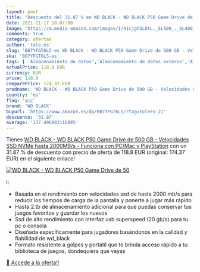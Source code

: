 ```yaml
---
layout: post
title: 'Descuento del 31.87 % en WD BLACK - WD BLACK P50 Game Drive de 50'
date: 2021-11-17 18:07:08
image: 'https://m.media-amazon.com/images/I/41cjghSL8tL._SL500_._SL400_.jpg'
comments: true
category: ofertas
author: 'tole.es'
slug: 'B07YFGT6L5-es WD BLACK - WD BLACK P50 Game Drive de 500 GB - Velocidades...'
sku: 'B07YFGT6L5-es'
tags: [ 'Almacenamiento de datos','Almacenamiento de datos externo','Almacenamiento de datos internos','Discos duros externos','Discos duros sólidos internos','Hardware y juegos para PlayStation 4','Informática','Videojuegos','playstation','wd black', ]
actualPrice: 118.8 EUR
currency: EUR
price: 118.8
comparePrice: 174.37 EUR
prodname: 'WD BLACK - WD BLACK P50 Game Drive de 500 GB - Velocidades SSD NVMe hasta 2000MB/s - Funciona con PC/Mac y PlayStation'
country: 'es'
flag: '🇪🇸'
brand: 'WD BLACK'
buyurl: 'https://www.amazon.es/dp/B07YFGT6L5/?tag=tolees-21'
descuento: '31.87'
average: '137.496883116885'
---
```


Tienes [WD BLACK - WD BLACK P50 Game Drive de 500 GB - Velocidades SSD NVMe hasta 2000MB/s - Funciona con PC/Mac y PlayStation](https://www.amazon.es/dp/B07YFGT6L5/?tag=tolees-21) con un 31.87 % de descuento con precio de oferta de 118.8 EUR (original: 174.37 EUR) en el siguiente enlace!

[![WD BLACK - WD BLACK P50 Game Drive de 50](https://m.media-amazon.com/images/I/41cjghSL8tL._SL500_._SL400_.jpg)](https://www.amazon.es/dp/B07YFGT6L5/?tag=tolees-21)

ℹ️:

- Basada en el rendimiento con velocidades ssd de hasta 2000 mb/s para reducir los tiempos de carga de la pantalla y ponerte a jugar más rápido
- Hasta 2.tb de almacenamiento adicional para que puedas conservar tus juegos favoritos y guardar los nuevos
- Ssd de alto rendimiento con interfaz usb superspeed (20.gb/s) para tu pc o consola
- Diseñada específicamente para jugadores basándonos en la calidad y fiabilidad de wd_black
- Formato resistente a golpes y portátil que te brinda acceso rápido a tu biblioteca de juegos, dondequiera que vayas

[🛒 Accede a la oferta!!](https://www.amazon.es/dp/B07YFGT6L5/?tag=tolees-21)
